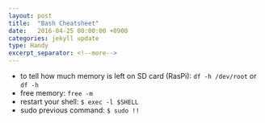 ```yaml
---
layout: post
title:  "Bash Cheatsheet"
date:   2016-04-25 00:00:00 +0900
categories: jekyll update
type: Handy
excerpt_separator: <!--more-->
---
```

<!--more-->
- to tell how much memory is left on SD card (RasPi): `df -h /dev/root` or `df -h`
- free memory: `free -m`
- restart your shell: `$ exec -l $SHELL`
- sudo previous command: `$ sudo !!`